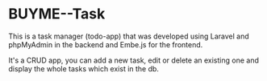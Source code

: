# BUYME--Task

This is a task manager (todo-app) that was developed using Laravel and phpMyAdmin in the backend and Embe.js for the frontend.

It's a CRUD app, you can add a new task, edit or delete an existing one and display the whole tasks which exist in the db.
